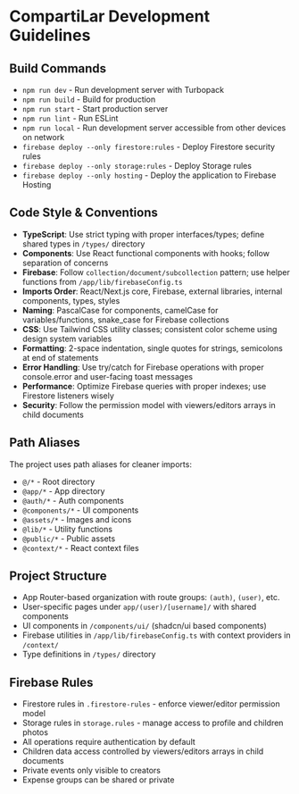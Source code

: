 # CompartiLar Development Guidelines

## Build Commands
- `npm run dev` - Run development server with Turbopack
- `npm run build` - Build for production
- `npm run start` - Start production server
- `npm run lint` - Run ESLint
- `npm run local` - Run development server accessible from other devices on network
- `firebase deploy --only firestore:rules` - Deploy Firestore security rules
- `firebase deploy --only storage:rules` - Deploy Storage rules
- `firebase deploy --only hosting` - Deploy the application to Firebase Hosting

## Code Style & Conventions
- **TypeScript**: Use strict typing with proper interfaces/types; define shared types in `/types/` directory
- **Components**: Use React functional components with hooks; follow separation of concerns
- **Firebase**: Follow `collection/document/subcollection` pattern; use helper functions from `/app/lib/firebaseConfig.ts`
- **Imports Order**: React/Next.js core, Firebase, external libraries, internal components, types, styles
- **Naming**: PascalCase for components, camelCase for variables/functions, snake_case for Firebase collections
- **CSS**: Use Tailwind CSS utility classes; consistent color scheme using design system variables
- **Formatting**: 2-space indentation, single quotes for strings, semicolons at end of statements
- **Error Handling**: Use try/catch for Firebase operations with proper console.error and user-facing toast messages
- **Performance**: Optimize Firebase queries with proper indexes; use Firestore listeners wisely
- **Security**: Follow the permission model with viewers/editors arrays in child documents

## Path Aliases
The project uses path aliases for cleaner imports:
- `@/*` - Root directory
- `@app/*` - App directory
- `@auth/*` - Auth components
- `@components/*` - UI components
- `@assets/*` - Images and icons
- `@lib/*` - Utility functions
- `@public/*` - Public assets
- `@context/*` - React context files

## Project Structure
- App Router-based organization with route groups: `(auth)`, `(user)`, etc.
- User-specific pages under `app/(user)/[username]/` with shared components
- UI components in `/components/ui/` (shadcn/ui based components)
- Firebase utilities in `/app/lib/firebaseConfig.ts` with context providers in `/context/`
- Type definitions in `/types/` directory

## Firebase Rules
- Firestore rules in `.firestore-rules` - enforce viewer/editor permission model
- Storage rules in `storage.rules` - manage access to profile and children photos
- All operations require authentication by default
- Children data access controlled by viewers/editors arrays in child documents
- Private events only visible to creators
- Expense groups can be shared or private